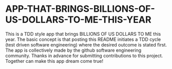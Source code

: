 # APP-THAT-BRINGS-BILLIONS-OF-US-DOLLARS-TO-ME-THIS-YEAR
This is a TDD style app that brings BILLIONS OF US DOLLARS TO ME this year. The basic concept is that posting this README initiates a TDD cycle (test driven software engineering) where the desired outcome is stated first. The app is collectively made by the github software engineering community. Thanks in advance for submitting contributions to this project. Together can make this app dream come true!
